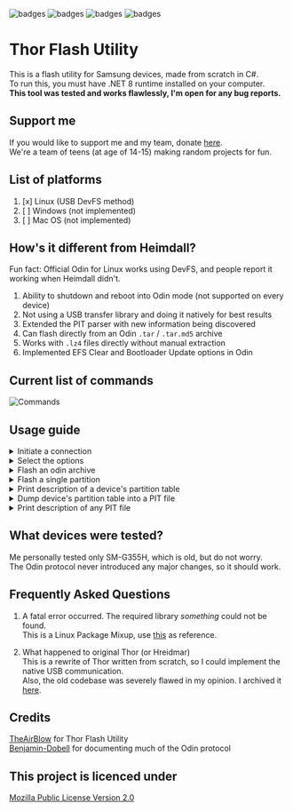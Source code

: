 ![badges](https://img.shields.io/github/contributors/Samsung-Loki/Thor.svg)
![badges](https://img.shields.io/github/forks/Samsung-Loki/Thor.svg)
![badges](https://img.shields.io/github/stars/Samsung-Loki/Thor.svg)
![badges](https://img.shields.io/github/issues/Samsung-Loki/Thor.svg)
# Thor Flash Utility
This is a flash utility for Samsung devices, made from scratch in C#. \
To run this, you must have .NET 8 runtime installed on your computer. \
**This tool was tested and works flawlessly, I'm open for any bug reports.**

## Support me
If you would like to support me and my team, donate [here](https://ko-fi.com/sussydev). \
We're a team of teens (at age of 14-15) making random projects for fun.

## List of platforms
1) [x] Linux (USB DevFS method)
2) [ ] Windows (not implemented)
3) [ ] Mac OS (not implemented)

## How's it different from Heimdall?
Fun fact: Official Odin for Linux works using DevFS, and people report it working when Heimdall didn't.
1) Ability to shutdown and reboot into Odin mode (not supported on every device)
3) Not using a USB transfer library and doing it natively for best results
4) Extended the PIT parser with new information being discovered
5) Can flash directly from an Odin `.tar` / `.tar.md5` archive
6) Works with `.lz4` files directly without manual extraction
5) Implemented EFS Clear and Bootloader Update options in Odin

## Current list of commands
![Commands](https://github.com/Samsung-Loki/Thor/assets/68467762/01526ec4-ff64-4308-8ff4-46af9e5aa0c1)

## Usage guide
<details>
  <summary>Initiate a connection</summary>
  <br>
  <img src="https://github.com/Samsung-Loki/Thor/assets/68467762/a98b9ff7-4346-4d64-9783-c22ba6a5a709"/>
</details>
<details>
  <summary>Select the options</summary>
  <br>
  <img src="https://github.com/Samsung-Loki/Thor/assets/68467762/6d93c907-d548-4637-a473-4a2eb7793dbc"/>
</details>
<details>
  <summary>Flash an odin archive</summary>
  <br>
  <img src="https://github.com/Samsung-Loki/Thor/assets/68467762/cb32aadb-c01c-474e-9d31-5fd6e704b846"/>
</details>
<details>
  <summary>Flash a single partition</summary>
  <br>
  <img src="https://github.com/Samsung-Loki/Thor/assets/68467762/f8f7e1dc-8c14-44c0-aaa7-85cf0c5cd024"/>
</details>
<details>
  <summary>Print description of a device's partition table</summary>
  <br>
  <img src="https://github.com/Samsung-Loki/Thor/assets/68467762/0e1a3335-71ea-45e7-bbcd-a61a553f4943"/>
</details>
<details>
  <summary>Dump device's partition table into a PIT file</summary>
  <br>
  <img src="https://github.com/Samsung-Loki/Thor/assets/68467762/ef6a5a67-c902-4af1-8de8-b5bbe4a3e9ef"/>
</details>
<details>
  <summary>Print description of any PIT file</summary>
  <br>
  <img src="https://github.com/Samsung-Loki/Thor/assets/68467762/4d4f3ccc-380a-4557-93fa-a2cc1ee698bc"/>
</details>

## What devices were tested?
Me personally tested only SM-G355H, which is old, but do not worry. \
The Odin protocol never introduced any major changes, so it should work.

## Frequently Asked Questions
1) A fatal error occurred. The required library *something* could not be found. \
This is a Linux Package Mixup, use [this](https://github.com/Samsung-Loki/LegacyThor/issues/5) as reference.

2) What happened to original Thor (or Hreidmar) \
This is a rewrite of Thor written from scratch, so I could implement the native USB communication. \
Also, the old codebase was severely flawed in my opinion. I archived it [here](https://github.com/Samsung-Loki/LegacyThor/).

## Credits
[TheAirBlow](https://github.com/theairblow) for Thor Flash Utility \
[Benjamin-Dobell](https://github.com/Benjamin-Dobell) for documenting much of the Odin protocol

## This project is licenced under
[Mozilla Public License Version 2.0](https://github.com/Samsung-Loki/Thor/blob/main/LICENCE)
